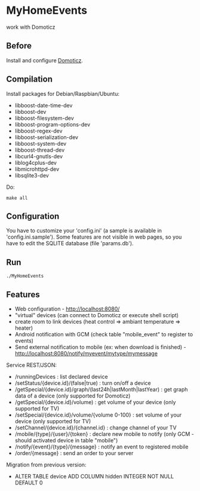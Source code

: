 # MyHomeEvents
work with Domoticz


Before
------

Install and configure [Domoticz](http://www.domoticz.com/).

Compilation
-----------
Install packages for Debian/Raspbian/Ubuntu:
* libboost-date-time-dev
* libboost-dev
* libboost-filesystem-dev
* libboost-program-options-dev
* libboost-regex-dev
* libboost-serialization-dev
* libboost-system-dev
* libboost-thread-dev
* libcurl4-gnutls-dev
* liblog4cplus-dev
* libmicrohttpd-dev
* libsqlite3-dev

Do:

	make all

Configuration
-------------
You have to customize your 'config.ini' (a sample is available in 'config.ini.sample').
Some features are not visible in web pages, so you have to edit the SQLITE database (file 'params.db').

Run
---
	./MyHomeEvents

Features
--------
* Web configuration - [http://localhost:8080/](http://localhost:8080/)
* "virtual" devices (can connect to Domoticz or execute shell script)
* create room to link devices (heat control => ambiant temperature => heater)
* Android notification with GCM (check table "mobile_event" to register to events)
* Send external notification to mobile (ex: when download is finished) - [http://localhost:8080/notify/myevent/mytype/mymessage](http://localhost:8080/notify/myevent/mytype/mymessage)


Service REST/JSON:
* /runningDevices : list declared device
* /setStatus/{device.id}/(false|true) : turn on/off a device
* /getSpecial/{device.id}/graph/(last24h|lastMonth|lastYear) : get graph data of a device (only supported for Domoticz)
* /getSpecial/{device.id}/volume) : get volume of your device (only supported for TV)
* /setSpecial/{device.id}/volume/{volume 0-100} : set volume of your device (only supported for TV)
* /setChannel/{device.id}/{channel.id} : change channel of your TV
* /mobile/{type}/{user}/{token} : declare new mobile to notify (only GCM - should activated device in table "mobile")
* /notify/{event}/{type}/{message} : notify an event to registered mobile
* /order/{message} : send an order to your server


Migration from previous version:
* ALTER TABLE device ADD COLUMN hidden INTEGER NOT NULL DEFAULT 0
